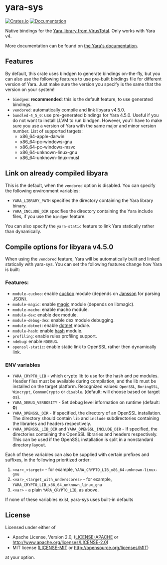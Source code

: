 # yara-sys

[![Crates.io](https://img.shields.io/crates/v/yara-sys.svg)](https://crates.io/crates/yara-sys)
[![Documentation](https://docs.rs/yara-sys/badge.svg)](https://docs.rs/yara-sys)

Native bindings for the [Yara library from VirusTotal](https://github.com/VirusTotal/yara).
Only works with Yara v4.

More documentation can be found on [the Yara's documentation](https://yara.readthedocs.io/en/stable/index.html).

## Features

By default, this crate uses bindgen to generate bindings on-the-fly, but you can
also use the following features to use pre-built bindings file for different
version of Yara. Just make sure the version you specify is the same that the
version on your system!

- `bindgen`: **recommended**: this is the default feature, to use generated bindings.
- `vendored`: automatically compile and link libyara v4.5.0.
- `bundled-4_5_0`: use pre-generated bindings for Yara 4.5.0. Useful if you do not
  want to install LLVM to run bindgen. However, you'll have to make sure you use
  a version of Yara with the same major and minor version number. List of supported targets:
  - x86_64-apple-darwin
  - x86_64-pc-windows-gnu
  - x86_64-pc-windows-msvc
  - x86_64-unknown-linux-gnu
  - x86_64-unknown-linux-musl

## Link on already compiled libyara

This is the default, when the `vendored` option is disabled.
You can specify the following environment variables:

- `YARA_LIBRARY_PATH` specifies the directory containing the Yara library binary.
- `YARA_INCLUDE_DIR` specifies the directory containing the Yara include files,
  if you use the `bindgen` feature.

You can also specify the `yara-static` feature to link Yara statically
rather than dynamically.

## Compile options for libyara v4.5.0

When using the `vendored` feature, Yara will be automatically built and linked
statically with yara-sys.
You can set the following features change how Yara is built:

### Features:
- `module-cuckoo`: enable [cuckoo](https://yara.readthedocs.io/en/stable/modules/cuckoo.html) module (depends on [Jansson](https://digip.org/jansson/) for parsing JSON).
- `module-magic`: enable [magic](https://yara.readthedocs.io/en/stable/modules/magic.html) module (depends on libmagic).
- `module-macho`: enable macho module.
- `module-dex`: enable dex module.
- `module-debug-dex`: enable dex module debugging.
- `module-dotnet`: enable [dotnet](https://yara.readthedocs.io/en/stable/modules/dotnet.html) module.
- `module-hash`: enable [hash](https://yara.readthedocs.io/en/stable/modules/hash.html) module.
- `profiling`: enable rules profiling support.
- `ndebug`: enable `NDEBUG`.
- `openssl-static`: enable static link to OpenSSL rather then dynamically link.

### ENV variables 
- `YARA_CRYPTO_LIB` - which crypto lib to use for the hash and pe modules. Header files must be available during compilation,
   and the lib must be installed on the target platform.
   Recognized values: `OpenSSL`, `BoringSSL`, `Wincrypt`, `CommonCrypto` or `disable`. (default: will choose based on target os).
- `YARA_DEBUG_VERBOSITY` - Set debug level information on runtime (default: **0**)
- `YARA_OPENSSL_DIR` - If specified, the directory of an OpenSSL installation. The directory should contain `lib` and `include` subdirectories containing the libraries and headers respectively.
- `YARA_OPENSSL_LIB_DIR` and `YARA_OPENSSL_INCLUDE_DIR` - If specified, the directories containing the OpenSSL libraries and headers respectively. This can be used if the OpenSSL installation is split in a nonstandard directory layout.

Each of these variables can also be supplied with certain prefixes and suffixes,
in the following prioritized order:

1. `<var>_<target>` - for example, `YARA_CRYPTO_LIB_x86_64-unknown-linux-gnu`
2. `<var>_<target_with_underscores>` - for example, `YARA_CRYPTO_LIB_x86_64_unknown_linux_gnu`
3. `<var>` - a plain `YARA_CRYPTO_LIB`, as above.

If none of these variables exist, yara-sys uses built-in defaults

## License

Licensed under either of

 * Apache License, Version 2.0, ([LICENSE-APACHE](LICENSE-APACHE) or http://www.apache.org/licenses/LICENSE-2.0)
 * MIT license ([LICENSE-MIT](LICENSE-MIT) or http://opensource.org/licenses/MIT)

at your option.
